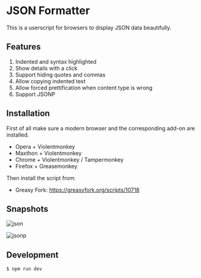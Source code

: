 JSON Formatter
===

This is a userscript for browsers to display JSON data beautifully.

Features
---
1. Indented and syntax highlighted
1. Show details with a click
1. Support hiding quotes and commas
1. Allow copying indented text
1. Allow forced prettification when content type is wrong
1. Support JSONP

Installation
---
First of all make sure a modern browser and the corresponding add-on are installed.

* Opera + Violentmonkey
* Maxthon + Violentmonkey
* Chrome + Violentmonkey / Tampermonkey
* Firefox + Greasemonkey

Then install the script from:

* Greasy Fork: <https://greasyfork.org/scripts/10718>

Snapshots
---
![json](https://cloud.githubusercontent.com/assets/3139113/26823086/e19e340c-4ade-11e7-9edb-f5d6ebe26377.png)

![jsonp](https://cloud.githubusercontent.com/assets/3139113/26823105/ff5d03ba-4ade-11e7-8069-c79fe1357368.png)

Development
---
``` sh
$ npm run dev
```
